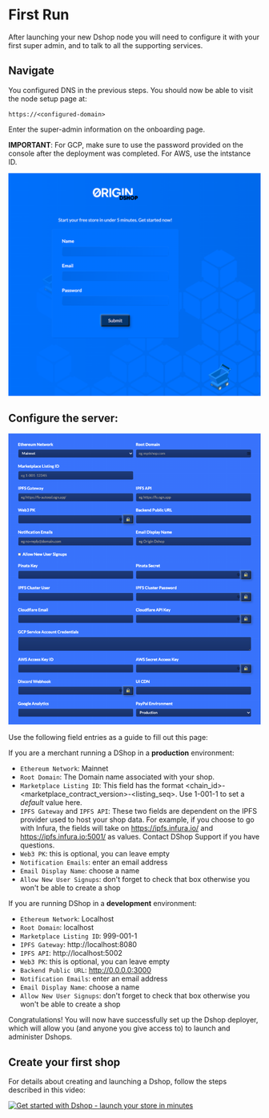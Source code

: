 # First Run

After launching your new Dshop node you will need to configure it with your first super admin, and to talk to all the supporting services.

## Navigate

You configured DNS in the previous steps.  You should now be able to visit the node setup page at:

    https://<configured-domain>

Enter the super-admin information on the onboarding page. 

**IMPORTANT**: For GCP, make sure to use the password provided on the console after the deployment was completed.  For AWS, use the intstance ID.

![Registration](images/firstrun-registration.png)

## Configure the server:

![Configuration](images/firstrun-configuration.png)

Use the following field entries as a guide to fill out this page:

If you are a merchant running a DShop in a **production** environment: 
  - ```Ethereum Network```: Mainnet
  - ```Root Domain```: The Domain name associated with your shop.
  - ```Marketplace Listing ID```: This field has the format <chain_id>-<marketplace_contract_version>-<listing_seq>. Use 1-001-1 to set a _default_ value here.
  - ```IPFS Gateway``` and ```IPFS API```: These two fields are dependent on the IPFS provider used to host your shop data. For example, if you choose to go with Infura, the fields will take on https://ipfs.infura.io/ and https://ipfs.infura.io:5001/ as values. Contact DShop Support if you have questions. 
  - ```Web3 PK```: this is optional, you can leave empty
  - ```Notification Emails```: enter an email address
  - ```Email Display Name```: choose a name
  - ```Allow New User Signups```: don't forget to check that box otherwise you won't be able to create a shop

If you are running DShop in a **development** environment: 
 - ```Ethereum Network```: Localhost
  - ```Root Domain```: localhost
  - ```Marketplace Listing ID```: 999-001-1
  - ```IPFS Gateway```: http://localhost:8080
  - ```IPFS API```: http://localhost:5002
  - ```Web3 PK```: this is optional, you can leave empty
  - ```Backend Public URL```: http://0.0.0.0:3000
  - ```Notification Emails```: enter an email address
  - ```Email Display Name```: choose a name
  - ```Allow New User Signups```: don't forget to check that box otherwise you won't be able to create a shop

Congratulations! You will now have successfully set up the Dshop deployer, which will allow you (and anyone you give access to) to launch and administer Dshops.

## Create your first shop

For details about creating and launching a Dshop, follow the steps described in this video: 

[![Get started with Dshop - launch your store in minutes](http://img.youtube.com/vi/UtajmQQ1Q-A/0.jpg)](http://www.youtube.com/watch?v=UtajmQQ1Q-A)
